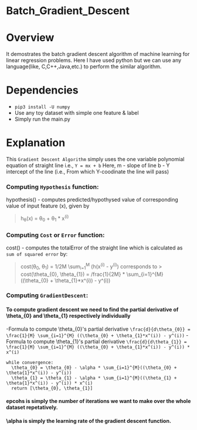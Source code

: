 # Batch_Gradient_Descent

# Overview
It demostrates the batch gradient descent algorithm of machine learning for linear regression problems.
Here I have used python but we can use any language(like, C,C++,Java,etc.) to perform the similar algorithm.

# Dependencies
- `pip3 install -U numpy`
- Use any toy dataset with simple one feature & label
- Simply run the main.py

# Explanation
This `Gradient Descent Algorithm` simply uses the one variable polynomial equation of straight line i.e., `Y = mx + b`
Here, m - slope of line
      b - Y intercept of the line (i.e., From which Y-coodinate the line will pass)
      
### Computing `Hypothesis` function:
hypothesis() - computes predicted/hypothysed value of corresponding value of input feature (x), given by
> h<sub>&theta;</sub>(x) = &theta;<sub>0</sub> + &theta;<sub>1</sub> * x<sup>(i)</sup>

### Computing `Cost` or `Error` function:
cost() - computes the totalError of the straight line which is calculated as `sum of squared error` by:
> cost(&theta;<sub>0</sub>, &theta;<sub>1</sub>) = 1/2M \sum<sub>i=1</sub><sup>M</sup> (h(x<sup>(i)</sup> - y<sup>(i)</sup>)
corresponds to > cost(\theta_{0}, \theta_{1}) = /frac{1}{2M} * \sum_{i=1}^{M} ((\theta_{0} + \theta_{1}*x^(i)) - y^(i))

### Computing `GradientDescent`:
#### To compute gradient descent we need to find the partial derivative of \theta_{0} and \theta_{1} respectively individually
-Formula to compute \theta_{0}'s partial derivative `\frac{d}{d\theta_{0}} = \frac{1}{M} \sum_{i=1}^{M} ((\theta_{0} + \theta_{1}*x^(i)) - y^(i))`
-Formula to compute \theta_{1}'s partial derivative `\frac{d}{d\theta_{1}} = \frac{1}{M} \sum_{i=1}^{M} ((\theta_{0} + \theta_{1}*x^(i)) - y^(i)) * x^(i)`
```
while convergence:
  \theta_{0} = \theta_{0} - \alpha * \sum_{i=1}^{M}((\theta_{0} + \theta{1}*x^(i)) - y^(i))
  \theta_{1} = \theta_{1} - \alpha * \sum_{i=1}^{M}((\theta_{1} + \theta{1}*x^(i)) - y^(i)) * x^(i)
  return [\theta_{0}, \theta_{1}]
```
#### epcohs is simply the number of iterations we want to make over the whole dataset repetatively.
#### \alpha is simply the learning rate of the gradient descent function.
